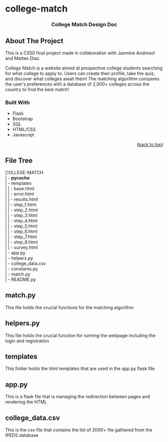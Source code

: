 # college-match
<a name="readme-top"></a>

  <h3 align="center">College Match Design Doc</h3>



<!-- ABOUT THE PROJECT -->
## About The Project

This is a CS50 final project made in collaboration with Jasmine Andresol and Matteo Diaz.

College Match is a website aimed at prospective college students searching for what college to apply to. Users can create their profile, take the quiz, and discover what colleges await them! The matching algorithm compares the user's preferences with a database of 2,000+ colleges across the country to find the best match!


### Built With

- Flask
- Bootstrap
- SQL
- HTML/CSS
- Javascript
  
<p align="right">(<a href="#readme-top">back to top</a>)</p>


## File Tree
COLLEGE-MATCH <br />
| - __pycache__ <br />
| - templates <br />
| | - base.html <br />
| | - error.html <br />
| | - results.html <br />
| | - step_1.html <br />
| | - step_2.html <br />
| | - step_3.html <br />
| | - step_4.html <br />
| | - step_5.html <br />
| | - step_6.html <br />
| | - step_7.html <br />
| | - step_8.html <br />
| | - survey.html <br />
| - app.py <br />
| - helpers.py <br />
| - college_data.csv <br />
| - constants.py <br />
| - match.py <br />
| - README.py<br />

## match.py
This file holds the crucial functions for the matching algorithm 

## helpers.py
This file holds the crucial function for running the webpage including the login and registration

## templates
This folder holds the html templates that are used in the app.py flask file

## app.py
This is a flask file that is managing the redirection between pages and rendering the HTML

## college_data.csv
This is the csv file that contains the list of 2000+ file gathered from the IPEDS database
